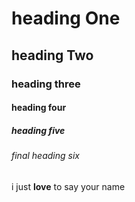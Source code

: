 # heading One
## heading Two
### heading three
#### heading four
##### heading five
###### final heading six
i just **love** to say your name
